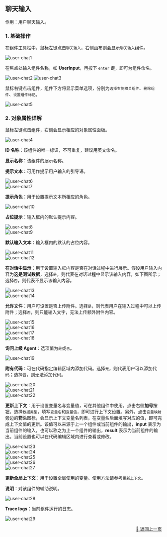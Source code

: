 ## 聊天输入

作用：用户聊天输入。

### 1. 基础操作

在组件工具栏中，鼠标左键点击`聊天输入`，右侧画布则会显示`聊天输入`组件。
<p>
    <img src="../../../assets/user-chat1_component_cn.jpg" alt="user-chat1" />
</p>

在焦点处输入组件名称，如 **UserInput**，再按下 `enter` 键，即可为组件命名。
<p>
    <img src="../../../assets/user-chat2_component_cn.jpg" alt="user-chat2" />
    <img src="../../../assets/user-chat3_component_cn.jpg" alt="user-chat3" />
</p>

鼠标右键点击组件，组件下方将显示菜单选项，分别为`选择右侧相关组件`、`删除组件`、`设置组件标记`。
<p>
    <img src="../../../assets/user-chat5_component_cn.jpg" alt="user-chat5" />
</p>

### 2. 对象属性详解

鼠标左键点击组件，右侧会显示相应的对象属性面板。
<p>
    <img src="../../../assets/user-chat4_component_cn.jpg" alt="user-chat4" />
</p>

**ID 名称**：该组件的唯一标识，不可重复，建议用英文命名。

**显示名称**：该组件的展示名称。

**提示文本**：可用作提示用户输入的引导语。

<div><img src="../../../assets/user-chat6_component_cn.jpg" alt="user-chat6" /></div>
<div><img src="../../../assets/user-chat7_component_cn.jpg" alt="user-chat7" /></div>

**提示角色**：用于设置提示文本所相应的角色。
<div><img src="../../../assets/user-chat10_component_cn.jpg" alt="user-chat10" /></div>

**占位提示**：输入框内的默认提示内容。

<div><img src="../../../assets/user-chat8_component_cn.jpg" alt="user-chat8" /></div>
<div><img src="../../../assets/user-chat9_component_cn.jpg" alt="user-chat9" /></div>

**默认输入文本**：输入框内的默认的占位内容。

<div><img src="../../../assets/user-chat11_component_cn.jpg" alt="user-chat11" /></div>
<div><img src="../../../assets/user-chat12_component_cn.jpg" alt="user-chat12" /></div>

**在对话中显示**：用于设置输入框内容是否在对话过程中进行展示。假设用户输入内容为**这是测试数据**，选择`是`，则代表在对话过程中显示该输入内容，如下图所示；选择`否`，则代表不显示该输入内容。

<div><img src="../../../assets/user-chat13_component_cn.jpg" alt="user-chat13" /></div>
<div><img src="../../../assets/user-chat14_component_cn.jpg" alt="user-chat14" /></div>

**允许文件**：用户可设置是否上传附件。选择`是`，则代表用户在输入过程中可以上传附件；选择`否`，则只能输入文字，无法上传额外附件内容。

<div><img src="../../../assets/user-chat15_component_cn.jpg" alt="user-chat15" /></div>
<div><img src="../../../assets/user-chat16_component_cn.jpg" alt="user-chat16" /></div>
<div><img src="../../../assets/user-chat17_component_cn.jpg" alt="user-chat17" /></div>
<div><img src="../../../assets/user-chat18_component_cn.jpg" alt="user-chat18" /></div>

**询问上级 Agent**：选项值为`是`或`否`。

<div><img src="../../../assets/user-chat19_component_cn.jpg" alt="user-chat19" /></div>

**附有代码**：可在代码指定编辑区域内添加代码。选择`是`，则代表用户可以添加代码；选择`否`，则无法添加代码。

<div><img src="../../../assets/user-chat20_component_cn.jpg" alt="user-chat20" /></div>
<div><img src="../../../assets/user-chat21_component_cn.jpg" alt="user-chat21" /></div>
<div><img src="../../../assets/user-chat22_component_cn.jpg" alt="user-chat22" /></div>

**更新上下文**：用于设置变量名与变量值，可在其他组件中使用。点击右侧**加号**按钮，选择`数据类型`，填写`变量名`和`变量值`，即可进行上下文设置。另外，点击`变量映射`旁边的**箭头**图标，会显示上下文变量名列表，在变量名后面填写对应的值，即可完成上下文值的更新。该值可以来源于上一个组件或当前组件的输出，**input** 表示为当前组件的输入，也可以称之为上一个组件的输出，**result** 表示为当前组件的输出。当前设置也可以在代码编辑区域内进行查看或修改。

<div><img src="../../../assets/user-chat23_component_cn.jpg" alt="user-chat23" /></div>
<div><img src="../../../assets/user-chat24_component_cn.jpg" alt="user-chat24" /></div>
<div><img src="../../../assets/user-chat25_component_cn.jpg" alt="user-chat25" /></div>
<div><img src="../../../assets/user-chat26_component_cn.jpg" alt="user-chat26" /></div>
<div><img src="../../../assets/user-chat27_component_cn.jpg" alt="user-chat27" /></div>

**更新全局上下文**：用于设置全局使用的变量。使用方法请参考`更新上下文`。

**说明**：对该组件的辅助说明。

<div><img src="../../../assets/user-chat28_component_cn.jpg" alt="user-chat28" /></div>

**Trace logs**：当前组件运行的日志。

<div><img src="../../../assets/user-chat29_component_cn.jpg" alt="user-chat29" /></div>


<p align="right" >
  <a href="../common/index-zh_CN.md">
    🔗 返回上一页
  </a>
</p>

